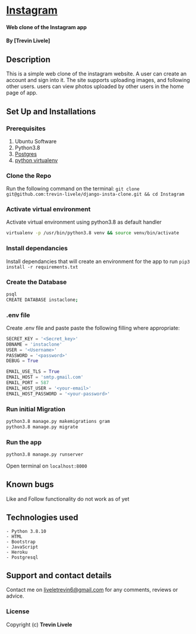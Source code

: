 # [Instagram]()
#### Web clone of the Instagram app
#### By **[Trevin Livele]**

## Description
This is a simple web clone of the instagram website. A user can create an account and sign into it. 
The site supports uploading images, and following other users. 
users can view photos uploaded by other users in the home page of app.

## Set Up and Installations

### Prerequisites
1. Ubuntu Software
2. Python3.8
3. [Postgres](https://www.postgresql.org/download/)
4. [python virtualenv](https://gist.github.com/Geoyi/d9fab4f609e9f75941946be45000632b)

### Clone the Repo
Run the following command on the terminal:
`git clone git@github.com:trevin-livele/django-insta-clone.git && cd Instagram`

### Activate virtual environment
Activate virtual environment using python3.8 as default handler
```bash
virtualenv -p /usr/bin/python3.8 venv && source venv/bin/activate
```

### Install dependancies
Install dependancies that will create an environment for the app to run
`pip3 install -r requirements.txt`

### Create the Database
```bash
psql
CREATE DATABASE instaclone;
```
### .env file
Create .env file and paste paste the following filling where appropriate:
```python
SECRET_KEY = '<Secret_key>'
DBNAME = 'instaclone'
USER = '<Username>'
PASSWORD = '<password>'
DEBUG = True

EMAIL_USE_TLS = True
EMAIL_HOST = 'smtp.gmail.com'
EMAIL_PORT = 587
EMAIL_HOST_USER = '<your-email>'
EMAIL_HOST_PASSWORD = '<your-password>'
```
### Run initial Migration
```bash
python3.8 manage.py makemigrations gram
python3.8 manage.py migrate
```

### Run the app
```bash
python3.8 manage.py runserver
```
Open terminal on `localhost:8000`

## Known bugs
Like and Follow functionality do not work as of yet

## Technologies used
    - Python 3.8.10
    - HTML
    - Bootstrap 
    - JavaScript
    - Heroku
    - Postgresql

## Support and contact details
Contact me on liveletrevin6@gmail.com for any comments, reviews or advice.

### License
Copyright (c) **Trevin Livele**
